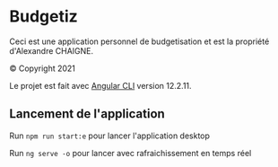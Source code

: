 # Budgetiz

Ceci est une application personnel de budgetisation et est la propriété d'Alexandre CHAIGNE.

© Copyright 2021

Le projet est fait avec [Angular CLI](https://github.com/angular/angular-cli) version 12.2.11.

## Lancement de l'application

Run `npm run start:e` pour lancer l'application desktop

Run `ng serve -o` pour lancer avec rafraichissement en temps réel
